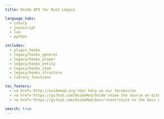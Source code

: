 ```yaml
---
title: Oxide API for Rust Legacy

language_tabs:
  - csharp
  - javascript
  - lua
  - python

includes:
  - plugin_hooks
  - legacy/hooks_general
  - legacy/hooks_player
  - legacy/hooks_entity
  - legacy/hooks_item
  - legacy/hooks_structure
  - library_functions

toc_footers:
  - <a href='http://oxidemod.org'>Get help on our forums</a>
  - <a href='https://github.com/OxideMod/Oxide'>View the source on GitHub</a>
  - <a href='https://github.com/OxideMod/Docs'>Contribute to the Docs on GitHub</a>

search: true
---
```

